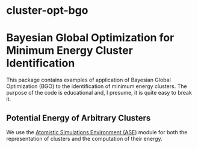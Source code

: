 # cluster-opt-bgo
Bayesian Global Optimization for Minimum Energy Cluster Identification
======================================================================

This package contains examples of application of Bayesian Global Optimization
(BGO) to the identification of minimum energy clusters. The purpose of the code
is educational and, I presume, it is quite easy to break it.

Potential Energy of Arbitrary Clusters
--------------------------------------

We use the [Atomistic Simulations Environment (ASE)](https://wiki.fysik.dtu.dk/ase/)
 module for both the representation of clusters and the computation of their
energy.
